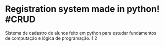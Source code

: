 # Registration system made in python! #CRUD
Sistema de cadastro de alunos feito em python para estudar fundamentos de computação e lógica de programação.
1
2
